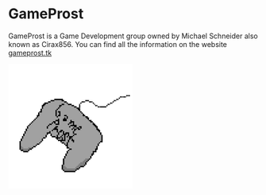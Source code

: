 # GameProst

GameProst is a Game Development group owned by Michael Schneider also known as Cirax856. You can find all the information on the website [gameprost.tk](https://gameprost.tk)

<img src="./images/gameprost.png" alt="GameProst logo img" width="250" height="250" />